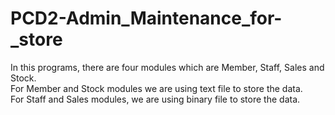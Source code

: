 # PCD2-Admin_Maintenance_for-_store

In this programs, there are four modules which are Member, Staff, Sales and Stock.<br/>
For Member and Stock modules we are using text file to store the data.<br/>
For Staff and Sales modules, we are using binary file to store the data.<br/>
